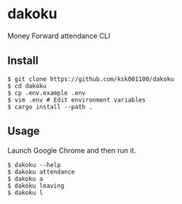# dakoku

Money Forward attendance CLI

## Install
```shell
$ git clone https://github.com/ksk001100/dakoku
$ cd dakoku
$ cp .env.example .env
$ vim .env # Edit environment variables
$ cargo install --path .
```

## Usage
Launch Google Chrome and then run it.

```shell
$ dakoku --help
$ dakoku attendance
$ dakoku a
$ dakoku leaving
$ dakoku l
```
